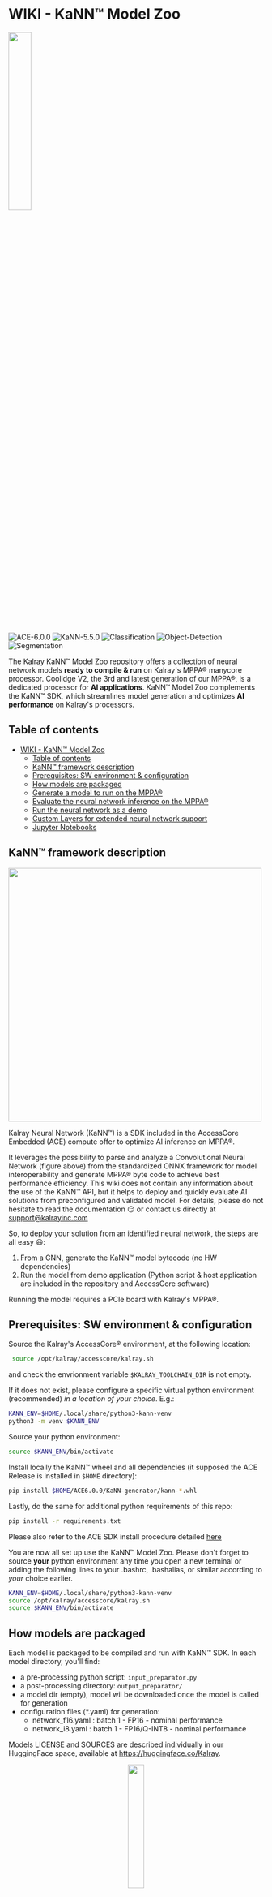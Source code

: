 # WIKI - KaNN™ Model Zoo

<img width="30%" src="./utils/materials/mppa-processor.jpg"></a></br>

![ACE-6.0.0](https://img.shields.io/badge/MMPA--Coolidge2-ACE--6.0.0-g) ![KaNN-5.5.0](https://img.shields.io/badge/KaNN--5.5.0-red)
![Classification](https://img.shields.io/badge/Classification-29-blue) ![Object-Detection](https://img.shields.io/badge/Object%20Detection-32-blue) ![Segmentation](https://img.shields.io/badge/Segmentation-9-blue)</br>

The Kalray KaNN™ Model Zoo repository offers a collection of neural network models **ready to compile & run** on Kalray's MPPA®
manycore processor. Coolidge V2, the 3rd and latest generation of our MPPA®, is a dedicated processor for **AI applications**.
KaNN™ Model Zoo complements the KaNN™ SDK, which streamlines model generation and optimizes **AI performance** on Kalray's processors.


## Table of contents

- [WIKI - KaNN™ Model Zoo](#wiki---kann-model-zoo)
  - [Table of contents](#table-of-contents)
  - [KaNN™ framework description](#kann-framework-description)
  - [Prerequisites: SW environment \& configuration](#prerequisites-sw-environment--configuration)
  - [How models are packaged](#how-models-are-packaged)
  - [Generate a model to run on the MPPA®](#generate-a-model-to-run-on-the-mppa)
  - [Evaluate the neural network inference on the MPPA®](#evaluate-the-neural-network-inference-on-the-mppa)
  - [Run the neural network as a demo](#run-the-neural-network-as-a-demo)
  - [Custom Layers for extended neural network supoort](#custom-layers-for-extended-neural-network-supoort)
  - [Jupyter Notebooks](#jupyter-notebooks)


## KaNN™ framework description

<img width="500" src="./utils/materials/CNN.png"></a></br>

Kalray Neural Network (KaNN™) is a SDK included in the AccessCore Embedded (ACE) compute
 offer to optimize AI inference on MPPA®.
 
 It leverages the possibility to parse and analyze a Convolutional Neural Network (figure above)
 from the standardized ONNX framework for model interoperability and generate MPPA® byte code to
 achieve best performance efficiency. This wiki does not contain any information about the use of the
 KaNN™ API, but it helps to deploy and quickly evaluate AI solutions from preconfigured and validated model. 
 For details, please do not hesitate to read the documentation 😏 or contact us directly at support@kalrayinc.com

So, to deploy your solution from an identified neural network, the steps are all easy 😃:
1. From a CNN, generate the KaNN™ model bytecode (no HW dependencies)
2. Run the model from demo application (Python script & host application are included in the repository
   and AccessCore software)

Running the model requires a PCIe board with Kalray's MPPA®.

## Prerequisites: SW environment & configuration

Source the Kalray's AccessCore® environment, at the following location:
```bash
 source /opt/kalray/accesscore/kalray.sh
 ```
and check the envrionment variable `$KALRAY_TOOLCHAIN_DIR` is not empty.

If it does not exist, please configure a specific virtual python environment (recommended) *in a location of your choice*. E.g.:
```bash
KANN_ENV=$HOME/.local/share/python3-kann-venv
python3 -m venv $KANN_ENV
```
Source your python environment:
```bash 
source $KANN_ENV/bin/activate
```

Install locally the KaNN™ wheel and all dependencies (it supposed the ACE Release is installed in `$HOME` directory):
```bash
pip install $HOME/ACE6.0.0/KaNN-generator/kann-*.whl
```

Lastly, do the same for additional python requirements of this repo:
```bash 
pip install -r requirements.txt
```
Please also refer to the ACE SDK install procedure detailed [here](https://lounge.kalrayinc.com/hc/en-us/articles/19422051062940-ACE-6-0-0-Content-installation-release-note-and-Getting-Started-Coolidge-v2)

You are now all set up use the KaNN™ Model Zoo. Please don't forget to source **your** python environment any time you open a new terminal or adding the following lines to your .bashrc, .bashalias, or similar according to *your* choice earlier.
```bash
KANN_ENV=$HOME/.local/share/python3-kann-venv
source /opt/kalray/accesscore/kalray.sh
source $KANN_ENV/bin/activate
```

## How models are packaged

Each model is packaged to be compiled and run with KaNN™ SDK. In each model directory, you'll find:
- a pre-processing python script: `input_preparator.py`
- a post-processing directory: `output_preparator/`
- a model dir (empty), model wil be downloaded once the model is called for generation
- configuration files (*.yaml) for generation:
    * network_f16.yaml :  batch 1 - FP16 - nominal performance
    * network_i8.yaml :   batch 1 - FP16/Q-INT8 - nominal performance

Models LICENSE and SOURCES are described individually in our HuggingFace space, available at
https://huggingface.co/Kalray.

<p align="center">
  <img width="25%" alignment="center" src="./utils/materials/Hugging_Face_logo.svg"></a></br>
</p>

## Generate a model to run on the MPPA®

Use the following command to generate an model to run on the MPPA®:
```bash
# syntax: $ ./generate <configuration_file.yaml> -d <generated_path_dir>
./generate networks/object-detection/yolov8n-relu/onnx/network_f16.yaml -d yolov8n
```

It will provide you into the path directory `generated_path_dir`, here called "yolov8n":
* a <my_network>.kann file (network contents with runtime and context information)
* a network.dump.yaml file (a copy of the configuration file used)
* a log file of the generation

Please refer to Kalray's documentation and KaNN user manual provided for more details !

## Evaluate the neural network inference on the MPPA®

Kalray's toolchain integrates its own host application named `kann_opencl_cnn` to run compiled models.
To evaluate the performance of the neural network on the MPPA®, 2 manners are possible:
  + using `./run` script wit the `infer` sub-command (it will use the `kann run` command indirectly)
  + or directly, `kann run` cli-commmand offered by KaNN

Use the following command to start quickly the inference:
```bash
# ./run infer <generated_path_dir>
./run infer yolov8n
```
or
```bash
# kann run <generated_path_dir> --nb-frames=25
kann run yolov8n -n 25
```

> **TIPS 😎 ...**
Now, with kann it is possible to evaluate directly an ONNX model from HuggingFace with this method:
  ```bash
  # kann generate --model=<HF_REPO_ID>/<FILENAME.onnx> -d <GEN_DIR> 
  # kann run <GEN_DIR>
  kann generate --model=Kalray/yolov8n-relu/yolov8n-relu-s.optimized.onnx \
    --quantize_fp32_to_fp16=True -d yolov8n-mppa-fp16
  # then
  kann run yolov8n-mppa-fp16
  ```
NB: input and output processing scripts are not included in this case, only the IR model is generate from ONNX file.
In the case you want to run a demo pipeline, please use the packaged models included in **KaNN Model Zoo** or include
your own scripts.

## Run the neural network as a demo

Use the following command to start the inference of, the model just
generated, from a video pipeline. It will include the inference into a pre-
and post-processing scripts with a video/image stream input, supported by
the OpenCV Python API.

Use the following command to start inference with the newly generated model
 from a video pipeline. This setup integrates inference with pre- and 
 post-processing scripts, utilizing a video or image stream input supported
 by the OpenCV Python API.

```bash
# ./run demo <generated_path_dir> <source_file_path>
./run demo yolov8n ./utils/sources/cat.jpg
```

All timings are logged by the video demo script, and reported such as:
+ read : time to import frame
+ pre  : pre processing time
+ send : copy data to FIFO in
+ kann : wait until the FIFO out is filled (including the neural network inference)
+ post : post processing time
+ draw : draw annotation on input frame
+ show : time to display the image though opencv
+ total: sum of the previous timings

To disable the L2 cache at runtime add the '--l2-off' argument:
```bash
./run --l2-off demo yolov8n ./utils/sources/dog.jpg
```
This allows using a larger fraction of the MPPA®'s DDR for data buffers.
 Disabling L2 cache is also implicitly done in KaNN™ Model Zoo if we detect the 
 `data_buffer_size` in the model's configuraiton `*.yaml` file requires us to do so.
 A warning will be displayed if L2 cache is disabled without explicitly setting the
 flag as mentioned above.

To disable the display:
```bash
./run demo yolov8n ./utils/sources/street/street_0.jpg --no-display
```

To disable the replay (for a video or a image):
```bash
./run demo yolov8n ./utils/sources/street/street_0.jpg --no-replay
```

Save the last frame annotated into the current dir:
```bash
./run demo yolov8n ./utils/sources/street/street_0.jpg --no-replay --save-img --verbose
```

To run on the CPU target (in order to compare results):
```bash
./run demo --device=cpu yolov8n ./utils/sources/street/street_0.jpg --no-replay --save-img --verbose
```

Demonstration scripts are provided in python.

> **PLEASE NOTE**
> `kann_opencl_cnn` is a simple and generic host application for neural network inference on MPPA®.
> It does not use pipelining. Thus video pipeline is **NOT FULLY OPTIMIZED** and  requires custom developments to 
> benefit of the full performance of the MPPA®, depending of your own environment and system. Do not hesitate to 
> contact our services <support@kalrayinc.com> to optimize your solution.

Please take a look to our notebooks included in the repository (see [Jupyter Notebooks](#jupyter-notebooks))

## Custom Layers for extended neural network supoort

According to the Kalray's documentation in KaNN™ manual, users have the possibility to integrate
custom layers in case layers are not supported by KaNN™. This can be done by following these
general steps:
1. Implement the python function callback to ensure that KaNN™ generator is able to support the layer
2. Implement the layer python class to ensure that arguments are matching with the C-function
3. Implement the C-function into the SimpleMapping macro, provided in the example
4. Build the C-function with Kalray makefile and reuse it for inference

For more details please refer to the KaNN™ user manual.

To ensure extended support of all neural networks provided in the repository (such as YOLOv8) the
 `kann_custom_layers` directory contains implementations of the following custom layers:
 * SiLU

Please follow these few steps to use custom layer implementations, for example to support YOLOv8:
1. Configure _YOUR_ software environment:
```bash
KANN_ENV=$HOME/.local/share/python3-kann-venv
source /opt/kalray/accesscore/kalray.sh
source $KANN_ENV/bin/activate
```

B. Then, buid custom kernels to run over the MPPA®:
```bash
make -BC kann_custom_layers O=$PWD/output
```

3. Generate the model:
```bash
PYTHONPATH=$PWD/kann_custom_layers ./generate $PWD/networks/object-detection/yolov8n/onnx/network_f16.yaml -d yolov8n-custom
```

4. Run demo with generated the generated directory (`yolov8n` in this example) and the newly complied kernels (.pocl file) for the MPPA®:
```bash
./run --pocl-dir=$PWD/output/opencl_kernels demo --device=mppa yolov8n-custom ./utils/sources/cat.jpg --verbose
```
or run the model on CPU target (in order to compare results):
```bash
./run demo --device=cpu yolov8n-custom ./utils/sources/cat.jpg --verbose
```

## Jupyter Notebooks

You may also notice a folder called `./notebooks/`  which is available in this repository. It provides additional usage examples. Let's take a look at:
* [x] [Quick Start](./notebooks/quick_start.ipynb): Generate and run a neural network from the KaNN™ Model Zoo

To execute it, please set up your python environment and be sure you could use correctly your preferred web browser
(firefox, google-chrome, ... for example) :

```bash
# source YOUR python environment if not done
KANN_ENV=$HOME/.local/share/python3-kann-venv
source $KANN_ENV/bin/activate
# install jupyter notebook package
pip install jupyter
# wait that all dependencies are installed ...
```

From kann-model-zoo home directory, then open the desired notebook:

```bash
jupyter notebook notebooks/quick_start.ipynb &
```

A new window will appear such as

<img width="100%" src="./utils/materials/quick_start_notebook.png"></a></br>

Finally, select & click to `Run` > `Run All Cells (Shift+Enter)` to execute all commands in-line ...
et voilà 😃. Don't forget restart the kernel if needed and to kill the jupyter notebook server once you're done.

Other notebooks will be soon available:
* [ ] Advanced: import a neural network and create a package to run on the MPPA
* [ ] Graph inspection: analyze a neural network generated by kann
* [ ] Fine-tune: optimize the generation of a neural network
* [ ] Custom layer (basic) : use the custom layer already implemented in this repository
* [ ] Custom layer (advanced): Implement a custom layer to support a specific network
* [ ] Custom kernel (advanced): Implement a custom kernel to support a specific network
* [ ] Custom kernel (expert): Optimie a custom kernel to accelerate a specific network

Authors:
 + Quentin Muller <qmuller@kalrayinc.com>
 + Björn Striebing <bstriebing@kalrayinc.com>

